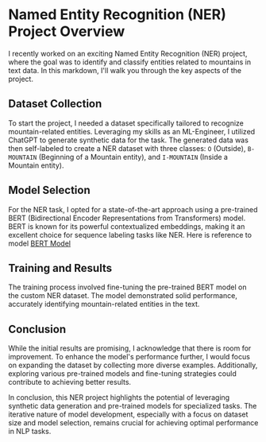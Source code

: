 # Named Entity Recognition (NER) Project Overview

I recently worked on an exciting Named Entity Recognition (NER) project, where the goal was to identify and classify entities related to mountains in text data. In this markdown, I'll walk you through the key aspects of the project.

## Dataset Collection

To start the project, I needed a dataset specifically tailored to recognize mountain-related entities. Leveraging my skills as an ML-Engineer, I utilized ChatGPT to generate synthetic data for the task. The generated data was then self-labeled to create a NER dataset with three classes: `O` (Outside), `B-MOUNTAIN` (Beginning of a Mountain entity), and `I-MOUNTAIN` (Inside a Mountain entity).

## Model Selection

For the NER task, I opted for a state-of-the-art approach using a pre-trained BERT (Bidirectional Encoder Representations from Transformers) model. BERT is known for its powerful contextualized embeddings, making it an excellent choice for sequence labeling tasks like NER. Here is reference to model [BERT Model](https://github.com/huggingface/transformers)

## Training and Results

The training process involved fine-tuning the pre-trained BERT model on the custom NER dataset. The model demonstrated solid performance, accurately identifying mountain-related entities in the text.

## Conclusion

While the initial results are promising, I acknowledge that there is room for improvement. To enhance the model's performance further, I would focus on expanding the dataset by collecting more diverse examples. Additionally, exploring various pre-trained models and fine-tuning strategies could contribute to achieving better results.

In conclusion, this NER project highlights the potential of leveraging synthetic data generation and pre-trained models for specialized tasks. The iterative nature of model development, especially with a focus on dataset size and model selection, remains crucial for achieving optimal performance in NLP tasks.